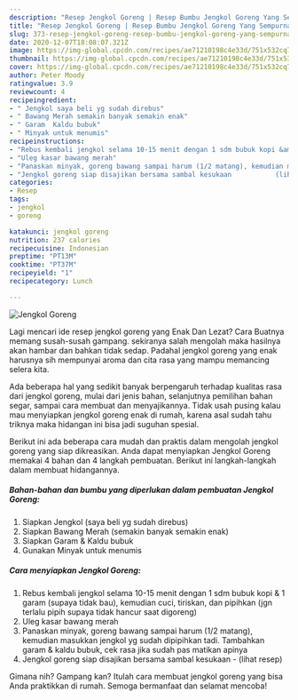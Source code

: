 ```yaml
---
description: "Resep Jengkol Goreng | Resep Bumbu Jengkol Goreng Yang Sempurna"
title: "Resep Jengkol Goreng | Resep Bumbu Jengkol Goreng Yang Sempurna"
slug: 373-resep-jengkol-goreng-resep-bumbu-jengkol-goreng-yang-sempurna
date: 2020-12-07T18:08:07.321Z
image: https://img-global.cpcdn.com/recipes/ae71210198c4e33d/751x532cq70/jengkol-goreng-foto-resep-utama.jpg
thumbnail: https://img-global.cpcdn.com/recipes/ae71210198c4e33d/751x532cq70/jengkol-goreng-foto-resep-utama.jpg
cover: https://img-global.cpcdn.com/recipes/ae71210198c4e33d/751x532cq70/jengkol-goreng-foto-resep-utama.jpg
author: Peter Moody
ratingvalue: 3.9
reviewcount: 4
recipeingredient:
- " Jengkol saya beli yg sudah direbus"
- " Bawang Merah semakin banyak semakin enak"
- " Garam  Kaldu bubuk"
- " Minyak untuk menumis"
recipeinstructions:
- "Rebus kembali jengkol selama 10-15 menit dengan 1 sdm bubuk kopi &amp; 1 garam (supaya tidak bau), kemudian cuci, tiriskan, dan pipihkan (jgn terlalu pipih supaya tidak hancur saat digoreng)"
- "Uleg kasar bawang merah"
- "Panaskan minyak, goreng bawang sampai harum (1/2 matang), kemudian masukkan jengkol yg sudah dipipihkan tadi. Tambahkan garam &amp; kaldu bubuk, cek rasa jika sudah pas matikan apinya"
- "Jengkol goreng siap disajikan bersama sambal kesukaan           (lihat resep)"
categories:
- Resep
tags:
- jengkol
- goreng

katakunci: jengkol goreng 
nutrition: 237 calories
recipecuisine: Indonesian
preptime: "PT13M"
cooktime: "PT37M"
recipeyield: "1"
recipecategory: Lunch

---
```



![Jengkol Goreng](https://img-global.cpcdn.com/recipes/ae71210198c4e33d/751x532cq70/jengkol-goreng-foto-resep-utama.jpg)

Lagi mencari ide resep jengkol goreng yang Enak Dan Lezat? Cara Buatnya memang susah-susah gampang. sekiranya salah mengolah maka hasilnya akan hambar dan bahkan tidak sedap. Padahal jengkol goreng yang enak harusnya sih mempunyai aroma dan cita rasa yang mampu memancing selera kita.

Ada beberapa hal yang sedikit banyak berpengaruh terhadap kualitas rasa dari jengkol goreng, mulai dari jenis bahan, selanjutnya pemilihan bahan segar, sampai cara membuat dan menyajikannya. Tidak usah pusing kalau mau menyiapkan jengkol goreng enak di rumah, karena asal sudah tahu triknya maka hidangan ini bisa jadi suguhan spesial.




Berikut ini ada beberapa cara mudah dan praktis dalam mengolah jengkol goreng yang siap dikreasikan. Anda dapat menyiapkan Jengkol Goreng memakai 4 bahan dan 4 langkah pembuatan. Berikut ini langkah-langkah dalam membuat hidangannya.

<!--inarticleads1-->

##### Bahan-bahan dan bumbu yang diperlukan dalam pembuatan Jengkol Goreng:

1. Siapkan  Jengkol (saya beli yg sudah direbus)
1. Siapkan  Bawang Merah (semakin banyak semakin enak)
1. Siapkan  Garam &amp; Kaldu bubuk
1. Gunakan  Minyak untuk menumis




<!--inarticleads2-->

##### Cara menyiapkan Jengkol Goreng:

1. Rebus kembali jengkol selama 10-15 menit dengan 1 sdm bubuk kopi &amp; 1 garam (supaya tidak bau), kemudian cuci, tiriskan, dan pipihkan (jgn terlalu pipih supaya tidak hancur saat digoreng)
1. Uleg kasar bawang merah
1. Panaskan minyak, goreng bawang sampai harum (1/2 matang), kemudian masukkan jengkol yg sudah dipipihkan tadi. Tambahkan garam &amp; kaldu bubuk, cek rasa jika sudah pas matikan apinya
1. Jengkol goreng siap disajikan bersama sambal kesukaan -           (lihat resep)




Gimana nih? Gampang kan? Itulah cara membuat jengkol goreng yang bisa Anda praktikkan di rumah. Semoga bermanfaat dan selamat mencoba!
